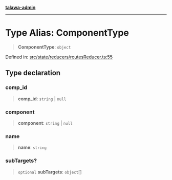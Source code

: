 [**talawa-admin**](../../../../README.md)

***

# Type Alias: ComponentType

> **ComponentType**: `object`

Defined in: [src/state/reducers/routesReducer.ts:55](https://github.com/MayankJha014/talawa-admin/blob/0dd35cc200a4ed7562fa81ab87ec9b2a6facd18b/src/state/reducers/routesReducer.ts#L55)

## Type declaration

### comp\_id

> **comp\_id**: `string` \| `null`

### component

> **component**: `string` \| `null`

### name

> **name**: `string`

### subTargets?

> `optional` **subTargets**: `object`[]
